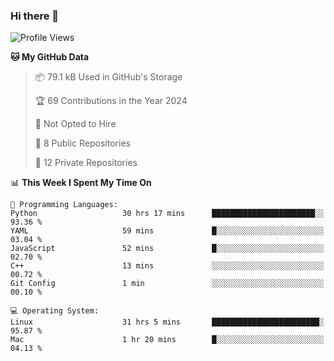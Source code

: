 ### Hi there 👋

<!--
**huayuan4396/huayuan4396** is a ✨ _special_ ✨ repository because its `README.md` (this file) appears on your GitHub profile.

Here are some ideas to get you started:

- 🔭 I’m currently working on ...
- 🌱 I’m currently learning ...
- 👯 I’m looking to collaborate on ...
- 🤔 I’m looking for help with ...
- 💬 Ask me about ...
- 📫 How to reach me: ...
- 😄 Pronouns: ...
- ⚡ Fun fact: ...
-->

<!--START_SECTION:waka-->
![Profile Views](http://img.shields.io/badge/Profile%20Views-3-blue)

**🐱 My GitHub Data** 

> 📦 79.1 kB Used in GitHub's Storage 
 > 
> 🏆 69 Contributions in the Year 2024
 > 
> 🚫 Not Opted to Hire
 > 
> 📜 8 Public Repositories 
 > 
> 🔑 12 Private Repositories 
 > 
📊 **This Week I Spent My Time On** 

```text
💬 Programming Languages: 
Python                   30 hrs 17 mins      ███████████████████████░░   93.36 % 
YAML                     59 mins             █░░░░░░░░░░░░░░░░░░░░░░░░   03.04 % 
JavaScript               52 mins             █░░░░░░░░░░░░░░░░░░░░░░░░   02.70 % 
C++                      13 mins             ░░░░░░░░░░░░░░░░░░░░░░░░░   00.72 % 
Git Config               1 min               ░░░░░░░░░░░░░░░░░░░░░░░░░   00.10 % 

💻 Operating System: 
Linux                    31 hrs 5 mins       ████████████████████████░   95.87 % 
Mac                      1 hr 20 mins        █░░░░░░░░░░░░░░░░░░░░░░░░   04.13 % 
```


<!--END_SECTION:waka-->
